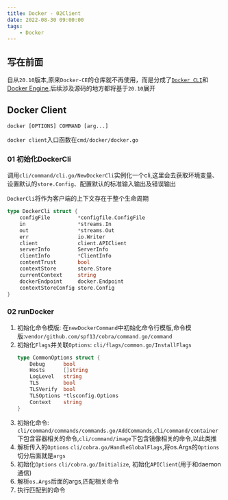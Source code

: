```yaml
---
title: Docker - 02Client
date: 2022-08-30 09:00:00
tags:
    - Docker
---
```


## 写在前面
自从`20.10`版本,原来`Docker-CE`的仓库就不再使用，而是分成了[`Docker CLI`](https://github.com/docker/cli)和[Docker Engine](https://github.com/moby/moby),后续涉及源码的地方都将基于`20.10`展开

## Docker Client
```
​​docker [OPTIONS] COMMAND [arg...]​​
```

`docker client`入口函数在`cmd/docker/docker.go`

### 01 初始化DockerCli

调用`cli/command/cli.go/NewDockerCli`实例化一个cli,这里会去获取环境变量、设置默认的`store.Config`、配置默认的标准输入输出及错误输出

`DockerCli`将作为客户端的上下文存在于整个生命周期

```go
type DockerCli struct {
	configFile         *configfile.ConfigFile
	in                 *streams.In
	out                *streams.Out
	err                io.Writer
	client             client.APIClient
	serverInfo         ServerInfo
	clientInfo         *ClientInfo
	contentTrust       bool
	contextStore       store.Store
	currentContext     string
	dockerEndpoint     docker.Endpoint
	contextStoreConfig store.Config
}
```

### 02 runDocker
1. 初始化命令模版: 在`newDockerCommand`中初始化命令行模版,命令模版:`vendor/github.com/spf13/cobra/command.go/command`
2. 初始化`Flags`并关联`Options`: `cli/flags/common.go/InstallFlags` 
    ```go
    type CommonOptions struct {
        Debug      bool
        Hosts      []string
        LogLevel   string
        TLS        bool
        TLSVerify  bool
        TLSOptions *tlsconfig.Options
        Context    string
    }
    ```
3. 初始化命令: `cli/command/commands/commands.go/AddCommands`,`cli/command/container`下包含容器相关的命令,`cli/command/image`下包含镜像相关的命令,以此类推
4. 解析传入的`Options` `cli/cobra.go/HandleGlobalFlags`,将os.Args的`Options`切分后面就是`args`
5. 初始化`Options` `cli/cobra.go/Initialize`, 初始化`APIClient`(用于和daemon通信)
5. 解析`os.Args`后面的args,匹配相关命令
6. 执行匹配到的命令